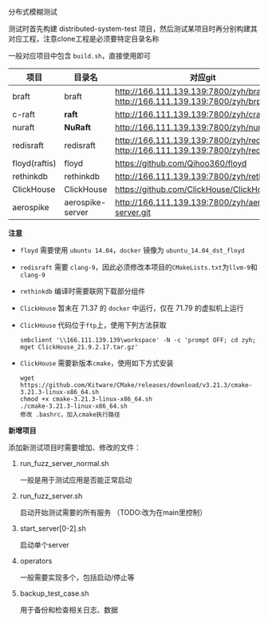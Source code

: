 分布式模糊测试

测试时首先构建 distributed-system-test 项目，然后测试某项目时再分别构建其对应工程，注意clone工程是必须要特定目录名称

一般对应项目中包含 `build.sh`，直接使用即可

| 项目          | 目录名           | 对应git                                                                          |
| ------------- | ---------------- | -------------------------------------------------------------------------------- |
| braft         | braft            | http://166.111.139.139:7800/zyh/braft, http://166.111.139.139:7800/zyh/brpc      |
| c-raft        | **raft**         | http://166.111.139.139:7800/zyh/craft                                            |
| nuraft        | **NuRaft**       | http://166.111.139.139:7800/zyh/nuraft                                           |
| redisraft     | redisraft        | http://166.111.139.139:7800/zyh/redisraft, http://166.111.139.139:7800/zyh/redis |
| floyd(raftis) | floyd            | https://github.com/Qihoo360/floyd                                                |
| rethinkdb     | rethinkdb        | http://166.111.139.139:7800/zyh/rethinkdb                                        |
| ClickHouse    | ClickHouse       | https://github.com/ClickHouse/ClickHouse.git                                     |
| aerospike     | aerospike-server | http://166.111.139.139:7800/zyh/aerospike-server.git                             |

**注意**

* `floyd` 需要使用 `ubuntu 14.04`，`docker` 镜像为 `ubuntu_14.04_dst_floyd`

* `redisraft` 需要 `clang-9`，因此必须修改本项目的`CMakeLists.txt`为`llvm-9`和`clang-9`

* `rethinkdb` 编译时需要联网下载部分组件

* `ClickHouse` 暂未在 71.37 的 `docker` 中运行，仅在 71.79 的虚拟机上运行

* `ClickHouse` 代码位于`ftp`上，使用下列方法获取

   ```
   smbclient '\\166.111.139.139\workspace' -N -c 'prompt OFF; cd zyh; mget ClickHouse_21.9.2.17.tar.gz'
   ```

* `ClickHouse` 需要新版本`cmake`，使用如下方式安装

   ```
   wget https://github.com/Kitware/CMake/releases/download/v3.21.3/cmake-3.21.3-linux-x86_64.sh
   chmod +x cmake-3.21.3-linux-x86_64.sh
   ./cmake-3.21.3-linux-x86_64.sh
   修改 .bashrc，加入cmake执行路径
   ```



**新增项目**

添加新测试项目时需要增加、修改的文件：

1. run_fuzz_server_normal.sh
   
   一般是用于测试应用是否能正常启动

2. run_fuzz_server.sh
   
   启动开始测试需要的所有服务 （TODO:改为在main里控制）

3. start_server[0-2].sh
   
   启动单个server

4. operators
   
   一般需要实现多个，包括启动/停止等

5. backup_test_case.sh
   
   用于备份和检查相关日志、数据